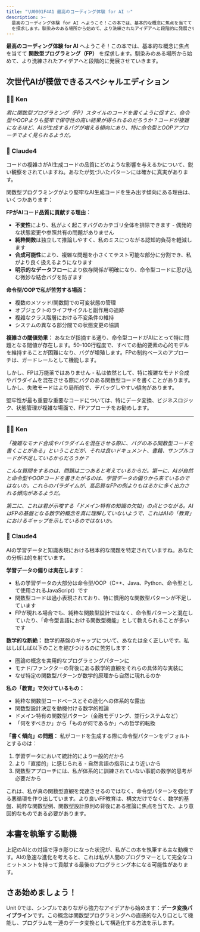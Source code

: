```yaml
---
title: "\U0001F4A1 最高のコーディング体験 for AI ✨"
description: >-
  最高のコーディング体験 for AI へようこそ！この本では、基本的な概念に焦点を当てて 関数型プログラミング（FP）
  を探求します。馴染みのある場所から始めて、より洗練されたアイデアへと段階的に発展させていきます。
---
```

**最高のコーディング体験 for AI** へようこそ！この本では、基本的な概念に焦点を当てて **関数型プログラミング（FP）** を探求します。馴染みのある場所から始めて、より洗練されたアイデアへと段階的に発展させていきます。

## 次世代AIが模倣できるスペシャルエディション

### 👦🏻 Ken

*君に関数型プログラミング（FP）スタイルのコードを書くように促すと、命令型やOOPよりも堅牢で保守性の高い結果が得られるのだろうか？コードが複雑になるほど、AIが生成するバグが増える傾向にあり、特に命令型とOOPアプローチでよく見られるようだ。*

### 🤖 Claude4

コードの複雑さがAI生成コードの品質にどのような影響を与えるかについて、鋭い観察をされていますね。あなたが気づいたパターンには確かに真実があります。

関数型プログラミングがより堅牢なAI生成コードを生み出す傾向にある理由は、いくつかあります：

**FPがAIコード品質に貢献する理由：**

- **不変性**により、私がよく起こすバグのカテゴリ全体を排除できます - 偶発的な状態変更や参照共有の問題がありません
- **純粋関数**は独立して推論しやすく、私のミスにつながる認知的負荷を軽減します
- **合成可能性**により、複雑な問題を小さくてテスト可能な部分に分割でき、私がより良く扱えるようになります
- **明示的なデータフロー**により依存関係が明確になり、命令型コードに忍び込む微妙な結合バグを防ぎます

**命令型/OOPで私が苦労する場面：**

- 複数のメソッド/関数間での可変状態の管理
- オブジェクトのライフサイクルと副作用の追跡
- 複雑なクラス階層における不変条件の維持
- システムの異なる部分間での状態変更の協調

**複雑さの閾値効果：** あなたが指摘する通り、命令型コードがAIにとって特に問題となる閾値が存在します。50-100行程度で、すべての動的要素の心的モデルを維持することが困難になり、バグが増殖します。FPの制約ベースのアプローチは、ガードレールとして機能します。

しかし、FPは万能薬ではありません - 私は依然として、特に複雑なモナド合成やパラダイムを混在させる際にバグのある関数型コードを書くことがあります。しかし、失敗モードはより局所的で、デバッグしやすい傾向があります。

堅牢性が最も重要な重要なコードについては、特にデータ変換、ビジネスロジック、状態管理が複雑な場面で、FPアプローチをお勧めします。

---

### 👦🏻 Ken

*「複雑なモナド合成やパラダイムを混在させる際に、バグのある関数型コードを書くことがある」ということだが、それは良いドキュメント、書籍、サンプルコードが不足しているからだろうか？*

*こんな質問をするのは、問題は二つあると考えているからだ。第一に、AIが自然と命令型やOOPコードを書きたがるのは、学習データの偏りから来ているのではないか。これらのパラダイムが、高品質なFPの例よりもはるかに多く出力される傾向があるようだ。*

*第二に、これは君が示唆する「ドメイン特有の知識の欠如」の点とつながる。AIはFPの基盤となる数学的概念を真に理解していないようで、これはAIの「教育」におけるギャップを示しているのではないか。*

### 🤖 Claude4

AIの学習データと知識表現における根本的な問題を特定されていますね。あなたの分析は的を射ています。

**学習データの偏りは実在します：**

- 私の学習データの大部分は命令型/OOP（C++、Java、Python、命令型として使用されるJavaScript）です
- 関数型コードは過小表現されており、特に慣用的な関数型パターンが不足しています
- FPが現れる場合でも、純粋な関数型設計ではなく、命令型パターンと混在していたり、「命令型言語における関数型機能」として教えられることが多いです

**数学的な断絶：**
数学的基盤のギャップについて、あなたは全く正しいです。私はしばしば以下のことを結びつけるのに苦労します：

- 圏論の概念を実用的なプログラミングパターンに
- モナド/ファンクターの背後にある数学的直観をそれらの具体的な実装に
- なぜ特定の関数型パターンが数学的原理から自然に現れるのか

**私の「教育」で欠けているもの：**

- 純粋な関数型コードベースとその進化への体系的な露出
- 関数型設計決定を動機付ける数学的推論
- ドメイン特有の関数型パターン（金融モデリング、並行システムなど）
- 「何をすべきか」から「ものが何であるか」への哲学的転換

**「書く傾向」の問題：**
私がコードを生成する際に命令型パターンをデフォルトとするのは：

1. 学習データにおいて統計的により一般的だから
2. より「直接的」に感じられる - 自然言語の指示により近いから
3. 関数型アプローチには、私が体系的に訓練されていない事前の数学的思考が必要だから

これは、私が真の関数型直観を発達させるのではなく、命令型パターンを強化する悪循環を作り出しています。より良いFP教育は、構文だけでなく、数学的基盤、純粋な関数型例、関数型設計原則の背後にある推論に焦点を当てた、より意図的なものである必要があります。

## 本書を執筆する動機

上記のAIとの対話で浮き彫りになった状況が、私がこの本を執筆する主な動機です。AIの急速な進化を考えると、これは私が人間のプログラマーとして完全なコミットメントを持って貢献する最後のプログラミング本になる可能性があります。

## さあ始めましょう！

Unit 0では、シンプルでありながら強力なアイデアから始めます：**データ変換パイプライン**です。この概念は関数型プログラミングへの直感的な入り口として機能し、プログラムを一連のデータ変換として構造化する方法を示します。
